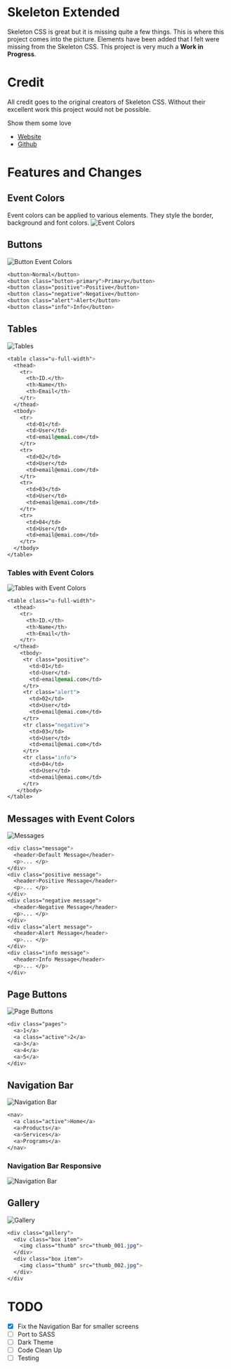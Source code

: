 # Skeleton Extended
Skeleton CSS is great but it is missing quite a few things. This is where this project comes into the picture. Elements have been added that I felt were missing from the Skeleton CSS. This project is very much a **Work in Progress**.

# Credit
All credit goes to the original creators of Skeleton CSS. Without their excellent work this project would not be possible.

Show them some love 
* [Website](http://getskeleton.com/)
* [Github](https://github.com/dhg/Skeleton/)

# Features and Changes
## Event Colors
Event colors can be applied to various elements. They style the border, background and font colors.
![Event Colors](screenshots/event_colors.png)

## Buttons
![Button Event Colors](screenshots/buttons.png)
```css
<button>Normal</button>
<button class="button-primary">Primary</button>
<button class="positive">Positive</button>
<button class="negative">Negative</button>
<button class="alert">Alert</button>
<button class="info">Info</button>
```

## Tables
![Tables](screenshots/table.png)
```css
<table class="u-full-width">
  <thead>
    <tr>
      <th>ID.</th>
      <th>Name</th>
      <th>Email</th>
    </tr>
  </thead>
  <tbody>
    <tr>
      <td>01</td>
      <td>User</td>
      <td>email@emai.com</td>
    </tr>
    <tr>
      <td>02</td>
      <td>User</td>
      <td>email@emai.com</td>
    </tr>
    <tr>
      <td>03</td>
      <td>User</td>
      <td>email@emai.com</td>
    </tr>
    <tr>
      <td>04</td>
      <td>User</td>
      <td>email@emai.com</td>
    </tr>
  </tbody>
</table>
```

### Tables with Event Colors
![Tables with Event Colors](screenshots/table_event_colors.png)
```css
<table class="u-full-width">
  <thead>
    <tr>
      <th>ID.</th>
      <th>Name</th>
      <th>Email</th>
    </tr>
  </thead>
    <tbody>
     <tr class="positive">
       <td>01</td>
       <td>User</td>
       <td>email@emai.com</td>
     </tr>
     <tr class="alert">
       <td>02</td>
       <td>User</td>
       <td>email@emai.com</td>
     </tr>
     <tr class="negative">
       <td>03</td>
       <td>User</td>
       <td>email@emai.com</td>
     </tr>
     <tr class="info">
       <td>04</td>
       <td>User</td>
       <td>email@emai.com</td>
     </tr>
   </tbody>
</table>
```

## Messages with Event Colors
![Messages](screenshots/messages.png)
```css
<div class="message">
  <header>Default Message</header>
  <p>... </p>
</div>
<div class="positive message">
  <header>Positive Message</header>
  <p>... </p>
</div>
<div class="negative message">
  <header>Negative Message</header>
  <p>... </p>
</div>
<div class="alert message">
  <header>Alert Message</header>
  <p>... </p>
</div>
<div class="info message">
  <header>Info Message</header>
  <p>... </p>
</div>
```

## Page Buttons
![Page Buttons](screenshots/pages.png)
```css
<div class="pages">
  <a>1</a>
  <a class="active">2</a>
  <a>3</a>
  <a>4</a>
  <a>5</a>
</div>
```

## Navigation Bar
![Navigation Bar](screenshots/navbar.png)
```css
<nav>
  <a class="active">Home</a>
  <a>Products</a>
  <a>Services</a>
  <a>Programs</a>
</nav>
```

### Navigation Bar Responsive
![Navigation Bar](screenshots/navbar_responsive.png)

## Gallery
![Gallery](screenshots/gallery.png)
```css
<div class="gallery">
  <div class="box item">
    <img class="thumb" src="thumb_001.jpg">
  </div>
  <div class="box item">
    <img class="thumb" src="thumb_002.jpg">
  </div>
</div
```


# TODO
- [x] Fix the Navigation Bar for smaller screens
- [ ] Port to SASS
- [ ] Dark Theme
- [ ] Code Clean Up
- [ ] Testing
